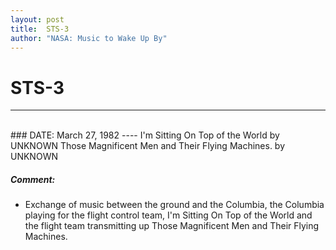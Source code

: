 ```yaml
---
layout: post
title:  STS-3
author: "NASA: Music to Wake Up By"
---
```


# STS-3
----
<br/>
### DATE: March 27, 1982
----
I'm Sitting On Top of the World by UNKNOWN
Those Magnificent Men and Their Flying Machines. by UNKNOWN

##### Comment:
* Exchange of music between the ground and the Columbia, the Columbia playing for the flight control team, I'm Sitting On Top of the World and the flight team transmitting up Those Magnificent Men and Their Flying Machines.

